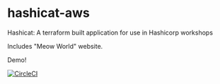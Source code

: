 # hashicat-aws
Hashicat: A terraform built application for use in Hashicorp workshops

Includes "Meow World" website.

Demo!

[![CircleCI](https://circleci.com/gh/hashicorp/hashicat-aws.svg?style=svg)](https://circleci.com/gh/hashicorp/hashicat-aws)

